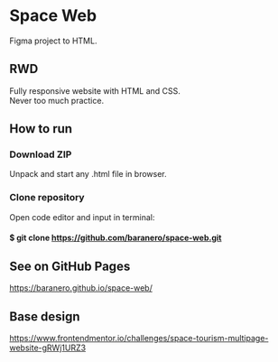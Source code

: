 # Space Web

Figma project to HTML.

## RWD

Fully responsive website with HTML and CSS.\
Never too much practice.

## How to run

### Download ZIP
Unpack and start any .html file in browser.

### Clone repository

Open code editor and input in terminal:
#### $ git clone https://github.com/baranero/space-web.git

## See on GitHub Pages

https://baranero.github.io/space-web/

## Base design

https://www.frontendmentor.io/challenges/space-tourism-multipage-website-gRWj1URZ3
